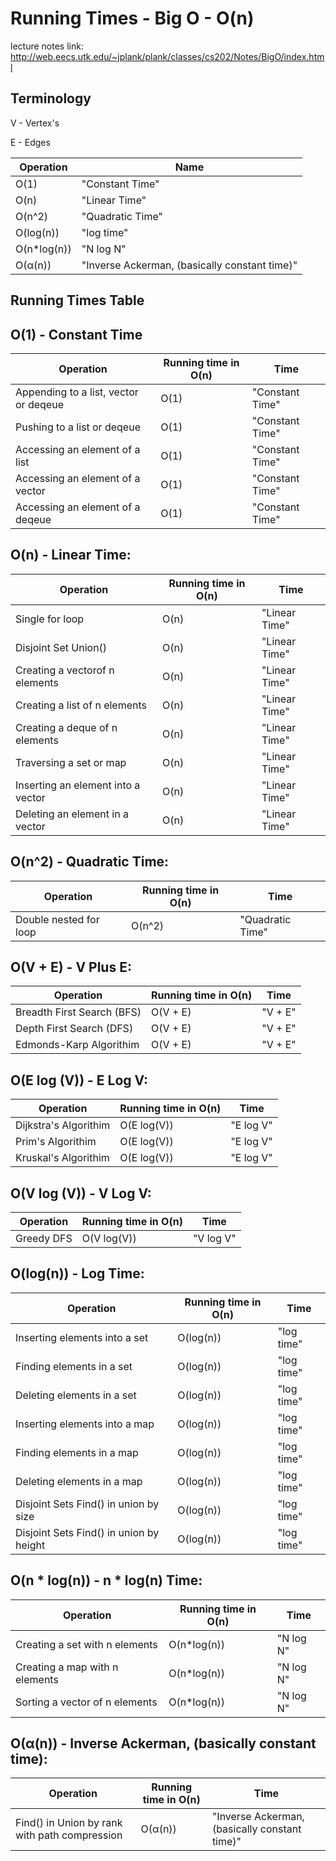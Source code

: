 # Running Times - Big O - O(n)
lecture notes link: http://web.eecs.utk.edu/~jplank/plank/classes/cs202/Notes/BigO/index.html


## Terminology

V - Vertex's

E - Edges

| Operation | Name |
| ----------- | ----------- |
|O(1)          |  "Constant Time" |
|O(n)          |  "Linear Time"|
|O(n^2)        |  "Quadratic Time"|
|O(log(n))     |  "log time"|
|O(n*log(n))   |  "N log N"|
|O(α(n))       |  "Inverse Ackerman, (basically constant time)"|

## Running Times Table

## O(1) - Constant Time
| Operation | Running time in O(n) | Time |
| ----------- | ----------- | ----------- |
|Appending to a list, vector or deqeue|O(1)          |  "Constant Time" |
|Pushing to a list or deqeue|O(1)          |  "Constant Time" |
|Accessing an element of a list|O(1)          |  "Constant Time" |
|Accessing an element of a vector|O(1)          |  "Constant Time" |
|Accessing an element of a deqeue|O(1)          |  "Constant Time" |
## O(n) - Linear Time:
| Operation | Running time in O(n) | Time |
| ----------- | ----------- | ----------- |
|Single for loop|O(n)          |  "Linear Time"|
|Disjoint Set Union()|O(n)          |  "Linear Time"|
|Creating a vectorof n elements|O(n)          |  "Linear Time"|
|Creating a list of n elements|O(n)          |  "Linear Time"|
|Creating a deque of n elements|O(n)          |  "Linear Time"|
|Traversing a set or map|O(n)          |  "Linear Time"|
|Inserting an element into a vector |O(n)          |  "Linear Time"|
|Deleting an element in a vector |O(n)          |  "Linear Time"|
## O(n^2) - Quadratic Time:
| Operation | Running time in O(n) | Time |
| ----------- | ----------- | ----------- |
|Double nested for loop|O(n^2)        |  "Quadratic Time"|

## O(V + E) - V Plus E:
| Operation | Running time in O(n) | Time |
| ----------- | ----------- | ----------- |
|Breadth First Search (BFS)| O(V + E)|  "V + E"|
|Depth First Search (DFS)| O(V + E)|  "V + E"|
|Edmonds-Karp Algorithim| O(V + E)|  "V + E"|



## O(E log (V)) - E Log V:
| Operation | Running time in O(n) | Time |
| ----------- | ----------- | ----------- |
|Dijkstra's Algorithim | O(E log(V))|  "E log V"|
|Prim's Algorithim | O(E log(V))|  "E log V"|
|Kruskal's Algorithim | O(E log(V))|  "E log V"|

## O(V log (V)) - V Log V:
| Operation | Running time in O(n) | Time |
| ----------- | ----------- | ----------- |
|Greedy DFS | O(V log(V))|  "V log V"|




## O(log(n)) - Log Time:
| Operation | Running time in O(n) | Time |
| ----------- | ----------- | ----------- |
|Inserting elements into a set|O(log(n))     |  "log time"|
|Finding elements in a set|O(log(n))     |  "log time"|
|Deleting elements in a set|O(log(n))     |  "log time"|
|Inserting elements into a map|O(log(n))     |  "log time"|
|Finding elements in a map|O(log(n))     |  "log time"|
|Deleting elements in a map|O(log(n))     |  "log time"|
|Disjoint Sets Find() in union by size|O(log(n))     |  "log time"|
|Disjoint Sets Find() in union by height|O(log(n))     |  "log time"|
## O(n * log(n)) - n * log(n) Time:
| Operation | Running time in O(n) | Time |
| ----------- | ----------- | ----------- |
|Creating a set with n elements|O(n*log(n))   |  "N log N"|
|Creating a map with n elements|O(n*log(n))   |  "N log N"|
|Sorting a vector of n elements|O(n*log(n))   |  "N log N"|
## O(α(n)) - Inverse Ackerman, (basically constant time):
| Operation | Running time in O(n) | Time |
| ----------- | ----------- | ----------- |
|Find() in Union by rank with path compression|O(α(n))       |  "Inverse Ackerman, (basically constant time)"|